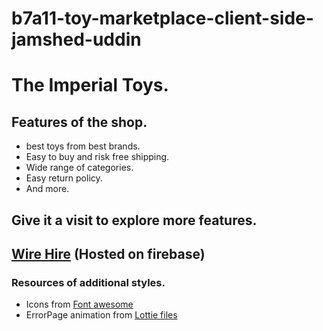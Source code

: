 ﻿# b7a11-toy-marketplace-client-side-jamshed-uddin


# **The Imperial Toys.**



## Features of the shop.

- best toys from best brands.
- Easy to buy and risk free shipping.
- Wide range of categories.
- Easy return policy.
- And more.

## Give it a visit to explore more features.

## [Wire Hire](https://imperial-toys-aa455.web.app/alltoys) (Hosted on firebase)

### Resources of additional styles.

- Icons from [Font awesome](https://fontawesome.com/)
- ErrorPage animation from [Lottie files](https://lottiefiles.com)
